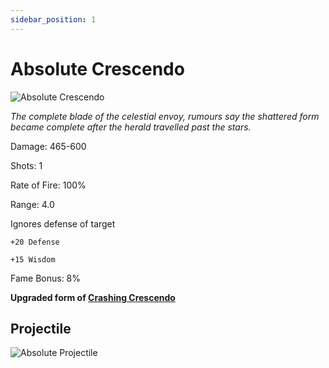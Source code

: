 ```yaml
---
sidebar_position: 1
---
```


# Absolute Crescendo

![Absolute Crescendo](https://cdn.discordapp.com/attachments/962723437464395846/1004995284482412574/cresc.png)


<i>The complete blade of the celestial envoy, rumours say the shattered form became complete after the herald travelled past the stars.</i>

Damage: 465-600

Shots: 1

Rate of Fire: 100%

Range: 4.0

Ignores defense of target

    +20 Defense
    
    +15 Wisdom

Fame Bonus: 8%

**Upgraded form of [Crashing Crescendo](https://wiki-test.valorserver.com/docs/items/weapons/lances/ut/crashing_crescendo)**

## Projectile

![Absolute Projectile](https://cdn.discordapp.com/attachments/948363371235913798/960887048653373480/unknown.png)
